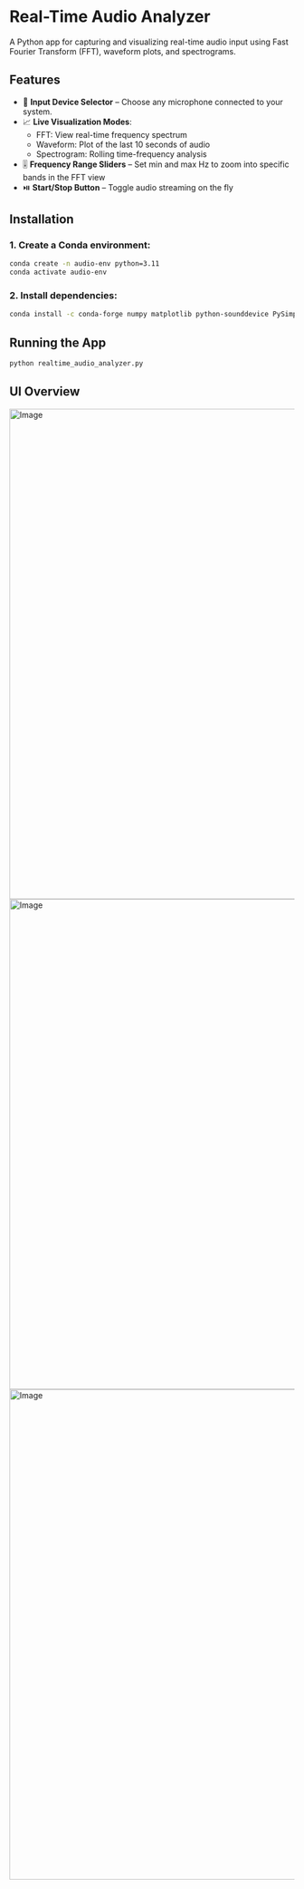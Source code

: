 
# Real-Time Audio Analyzer
A Python app for capturing and visualizing real-time audio input using Fast Fourier Transform (FFT), waveform plots, and spectrograms. 

## Features

- 🎤 **Input Device Selector** – Choose any microphone connected to your system.
- 📈 **Live Visualization Modes**:
  - FFT: View real-time frequency spectrum
  - Waveform: Plot of the last 10 seconds of audio
  - Spectrogram: Rolling time-frequency analysis
- 🎚️ **Frequency Range Sliders** – Set min and max Hz to zoom into specific bands in the FFT view
- ⏯️ **Start/Stop Button** – Toggle audio streaming on the fly

## Installation

### 1. Create a Conda environment:
```bash
conda create -n audio-env python=3.11
conda activate audio-env
```

### 2. Install dependencies:
```bash
conda install -c conda-forge numpy matplotlib python-sounddevice PySimpleGUI
```

## Running the App

```bash
python realtime_audio_analyzer.py
```

## UI Overview
<img width="865" alt="Image" src="https://github.com/user-attachments/assets/1994a13f-2b59-473e-8a0d-8a35e4d04770" /> 
<img width="865" alt="Image" src="https://github.com/user-attachments/assets/6113abee-0a30-48c0-841c-e7591420de54" /> 
<img width="865" alt="Image" src="https://github.com/user-attachments/assets/1ecff3ea-0d7e-470a-822f-92fa637d1502" />
